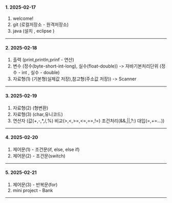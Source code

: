 #### 1. 2025-02-17
 1. welcome!
 2. git (로컬저장소 - 원격저장소)
 3. java (설치 , eclipse )

---
#### 2. 2025-02-18
 1. 출력 (print,println,prinf - 연산)
 2. 변수 (정수(byte-short-int-long), 실수(float-double))
  -> 자바기본처리단위 (정수 - int , 실수 - double)  
 3. 자료형(1) (기본형(실제값 저장),참고형(주소값 저장))
  -> Scanner
    
--- 
#### 3. 2025-02-19
 1. 자료형(2) (형변환)
 2. 자료형(3) (char,유니코드)
 3. 연산자 (값(+,-,*,/,%) 비교(>,<,>=,<=,==,!=) 조건처리(&&,||,?:) 대입(=,+=...))

---
#### 4. 2025-02-20
 1. 제어문(1) - 조건문(if, else, else if)
 2. 제어문(2) - 조건문(switch)

---
#### 5. 2025-02-21
 1. 제어문(3) - 반복문(for)
 2. mini project - Bank

---
